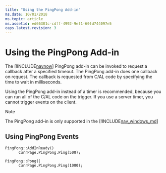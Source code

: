 ```yaml
---
title: "Using the PingPong Add-in"
ms.date: 10/01/2018
ms.topic: article
ms.assetid: ed66301c-cdff-4992-9ef1-60fd744097e5
caps.latest.revision: 3
---
```

# Using the PingPong Add-in
The [!INCLUDE[navnow](includes/navnow_md.md)] PingPong add-in can be invoked to request a callback after a specified timeout. The PingPong add-in does one callback on request. The callback is requested from C/AL code by specifying the time to wait in milliseconds.  
  
Using the PingPong add-in instead of a timer is recommended, because you can run all of the C/AL code on the trigger. If you use a server timer, you cannot trigger events on the client.

> [!NOTE]   
> The PingPong add-in is only supported in the [!INCLUDE[nav_windows_md](includes/nav_windows_md.md)] 
  
## Using PingPong Events  
  
```  
PingPong::AddInReady()  
      CurrPage.PingPong.Ping(500);  
```  
  
```  
PingPong::Pong()  
      CurrPage.PingPong.Ping(1000);  
```
